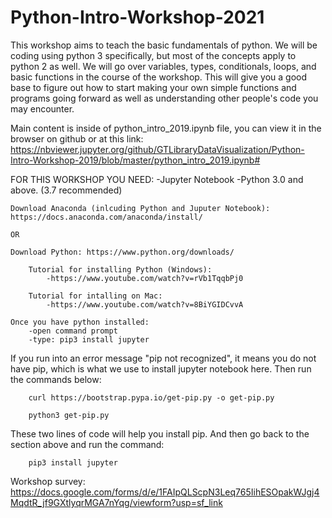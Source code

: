 # Python-Intro-Workshop-2021

This workshop aims to teach the basic fundamentals of python. We will be coding using python 3 specifically, but most of the concepts apply to python 2 as well. We will go over variables, types, conditionals, loops, and basic functions in the course of the workshop. This will give you a good base to figure out how to start making your own simple functions and programs going forward as well as understanding other people's code you may encounter. 


Main content is inside of python_intro_2019.ipynb file, you can view it in the browser on github or at this link:
https://nbviewer.jupyter.org/github/GTLibraryDataVisualization/Python-Intro-Workshop-2019/blob/master/python_intro_2019.ipynb#

FOR THIS WORKSHOP YOU NEED:
    -Jupyter Notebook
    -Python 3.0 and above. (3.7 recommended)

    Download Anaconda (inlcuding Python and Juputer Notebook): https://docs.anaconda.com/anaconda/install/
    
    OR
    
    Download Python: https://www.python.org/downloads/ 
    
        Tutorial for installing Python (Windows):
            -https://www.youtube.com/watch?v=rVb1TqqbPj0

        Tutorial for intalling on Mac:
            -https://www.youtube.com/watch?v=8BiYGIDCvvA

    Once you have python installed:
        -open command prompt
        -type: pip3 install jupyter 
   
If you run into an error message "pip not recognized", it means you do not have pip, which is what we use to install jupyter notebook here. Then run the commands below:

        curl https://bootstrap.pypa.io/get-pip.py -o get-pip.py
        
        python3 get-pip.py
        
These two lines of code will help you install pip. And then go back to the section above and run the command:
        
        pip3 install jupyter


Workshop survey: https://docs.google.com/forms/d/e/1FAIpQLScpN3Leq765IihESOpakWJgj4MqdtR_jf9GXtlyqrMGA7nYqg/viewform?usp=sf_link

